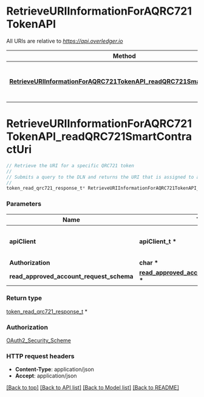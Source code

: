 # RetrieveURIInformationForAQRC721TokenAPI

All URIs are relative to *https://api.overledger.io*

Method | HTTP request | Description
------------- | ------------- | -------------
[**RetrieveURIInformationForAQRC721TokenAPI_readQRC721SmartContractUri**](RetrieveURIInformationForAQRC721TokenAPI.md#RetrieveURIInformationForAQRC721TokenAPI_readQRC721SmartContractUri) | **POST** /v2/tokenise/tokens/qrc721/token-uri | Retrieve the URI for a specific QRC721 token


# **RetrieveURIInformationForAQRC721TokenAPI_readQRC721SmartContractUri**
```c
// Retrieve the URI for a specific QRC721 token
//
// Submits a query to the DLN and returns the URI that is assigned to a particular QRC721 token
//
token_read_qrc721_response_t* RetrieveURIInformationForAQRC721TokenAPI_readQRC721SmartContractUri(apiClient_t *apiClient, char * Authorization, read_approved_account_request_schema_t * read_approved_account_request_schema);
```

### Parameters
Name | Type | Description  | Notes
------------- | ------------- | ------------- | -------------
**apiClient** | **apiClient_t \*** | context containing the client configuration |
**Authorization** | **char \*** |  | 
**read_approved_account_request_schema** | **[read_approved_account_request_schema_t](read_approved_account_request_schema.md) \*** |  | 

### Return type

[token_read_qrc721_response_t](token_read_qrc721_response.md) *


### Authorization

[OAuth2_Security_Scheme](../README.md#OAuth2_Security_Scheme)

### HTTP request headers

 - **Content-Type**: application/json
 - **Accept**: application/json

[[Back to top]](#) [[Back to API list]](../README.md#documentation-for-api-endpoints) [[Back to Model list]](../README.md#documentation-for-models) [[Back to README]](../README.md)

